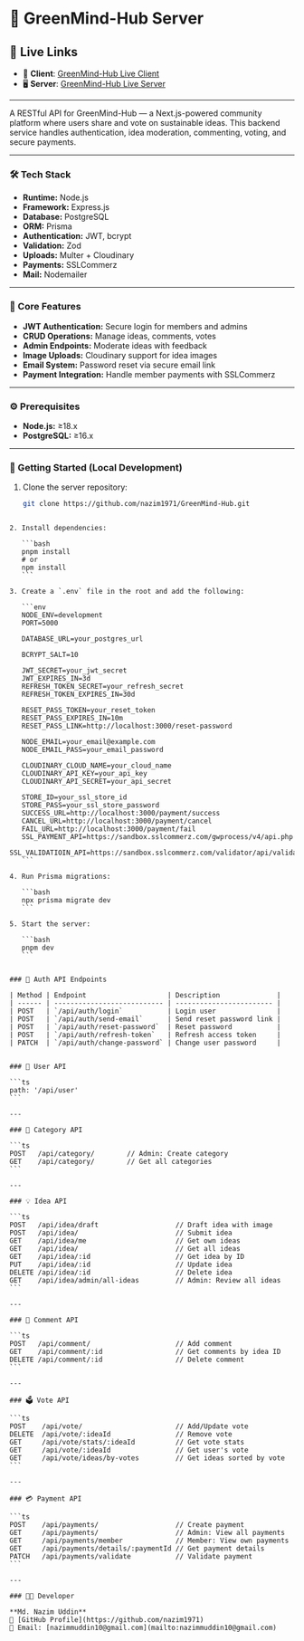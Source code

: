 
# 🌱 GreenMind-Hub Server

## 🔗 Live Links

- 🚀 **Client**: [GreenMind-Hub Live Client](https://greenmind-hub.vercel.app/)
- 🖥️ **Server**: [GreenMind-Hub Live Server](https://greenmind-server.vercel.app/)

---

A RESTful API for GreenMind-Hub — a Next.js-powered community platform where users share and vote on sustainable ideas. This backend service handles authentication, idea moderation, commenting, voting, and secure payments.

---

### 🛠️ Tech Stack

- **Runtime:** Node.js
- **Framework:** Express.js
- **Database:** PostgreSQL
- **ORM:** Prisma
- **Authentication:** JWT, bcrypt
- **Validation:** Zod
- **Uploads:** Multer + Cloudinary
- **Payments:** SSLCommerz
- **Mail:** Nodemailer

---

### 🌟 Core Features

- **JWT Authentication:** Secure login for members and admins
- **CRUD Operations:** Manage ideas, comments, votes
- **Admin Endpoints:** Moderate ideas with feedback
- **Image Uploads:** Cloudinary support for idea images
- **Email System:** Password reset via secure email link
- **Payment Integration:** Handle member payments with SSLCommerz

---

### ⚙️ Prerequisites

- **Node.js:** ≥18.x  
- **PostgreSQL:** ≥16.x

---

### 🚀 Getting Started (Local Development)

1. Clone the server repository:
   ```bash
   git clone https://github.com/nazim1971/GreenMind-Hub.git
````

2. Install dependencies:

   ```bash
   pnpm install
   # or
   npm install
   ```

3. Create a `.env` file in the root and add the following:

   ```env
   NODE_ENV=development
   PORT=5000

   DATABASE_URL=your_postgres_url

   BCRYPT_SALT=10

   JWT_SECRET=your_jwt_secret
   JWT_EXPIRES_IN=3d
   REFRESH_TOKEN_SECRET=your_refresh_secret
   REFRESH_TOKEN_EXPIRES_IN=30d

   RESET_PASS_TOKEN=your_reset_token
   RESET_PASS_EXPIRES_IN=10m
   RESET_PASS_LINK=http://localhost:3000/reset-password

   NODE_EMAIL=your_email@example.com
   NODE_EMAIL_PASS=your_email_password

   CLOUDINARY_CLOUD_NAME=your_cloud_name
   CLOUDINARY_API_KEY=your_api_key
   CLOUDINARY_API_SECRET=your_api_secret

   STORE_ID=your_ssl_store_id
   STORE_PASS=your_ssl_store_password
   SUCCESS_URL=http://localhost:3000/payment/success
   CANCEL_URL=http://localhost:3000/payment/cancel
   FAIL_URL=http://localhost:3000/payment/fail
   SSL_PAYMENT_API=https://sandbox.sslcommerz.com/gwprocess/v4/api.php
   SSL_VALIDATIOIN_API=https://sandbox.sslcommerz.com/validator/api/validationserverAPI.php
   ```

4. Run Prisma migrations:

   ```bash
   npx prisma migrate dev
   ```

5. Start the server:

   ```bash
   pnpm dev
   ```


### 🔐 Auth API Endpoints

| Method | Endpoint                    | Description              |
| ------ | --------------------------- | ------------------------ |
| POST   | `/api/auth/login`           | Login user               |
| POST   | `/api/auth/send-email`      | Send reset password link |
| POST   | `/api/auth/reset-password`  | Reset password           |
| POST   | `/api/auth/refresh-token`   | Refresh access token     |
| PATCH  | `/api/auth/change-password` | Change user password     |


### 👤 User API

```ts
path: '/api/user'
```

---

### 📂 Category API

```ts
POST   /api/category/        // Admin: Create category  
GET    /api/category/        // Get all categories
```

---

### 💡 Idea API

```ts
POST   /api/idea/draft                   // Draft idea with image  
POST   /api/idea/                        // Submit idea  
GET    /api/idea/me                      // Get own ideas  
GET    /api/idea/                        // Get all ideas  
GET    /api/idea/:id                     // Get idea by ID  
PUT    /api/idea/:id                     // Update idea  
DELETE /api/idea/:id                     // Delete idea  
GET    /api/idea/admin/all-ideas         // Admin: Review all ideas
```

---

### 💬 Comment API

```ts
POST   /api/comment/                     // Add comment  
GET    /api/comment/:id                  // Get comments by idea ID  
DELETE /api/comment/:id                  // Delete comment
```

---

### 🗳️ Vote API

```ts
POST    /api/vote/                       // Add/Update vote  
DELETE  /api/vote/:ideaId                // Remove vote  
GET     /api/vote/stats/:ideaId          // Get vote stats  
GET     /api/vote/:ideaId                // Get user's vote  
GET     /api/vote/ideas/by-votes         // Get ideas sorted by vote
```

---

### 💳 Payment API

```ts
POST    /api/payments/                   // Create payment  
GET     /api/payments/                   // Admin: View all payments  
GET     /api/payments/member             // Member: View own payments  
GET     /api/payments/details/:paymentId // Get payment details  
PATCH   /api/payments/validate           // Validate payment
```

---

### 👨‍💻 Developer

**Md. Nazim Uddin**
🔗 [GitHub Profile](https://github.com/nazim1971)
📧 Email: [nazimmuddin10@gmail.com](mailto:nazimmuddin10@gmail.com)

